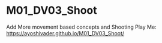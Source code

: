 # M01_DV03_Shoot
 Add More movement based concepts and Shooting
Play Me: https://ayoshivader.github.io/M01_DV03_Shoot/
